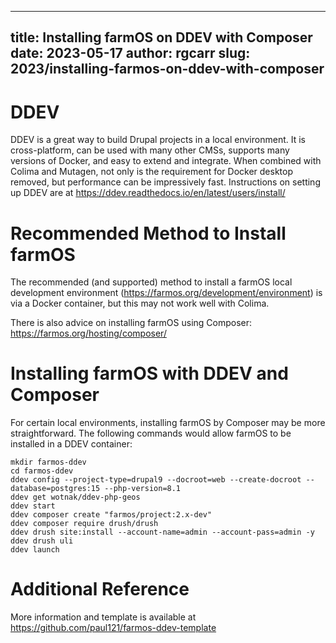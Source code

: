 --- 
 title: Installing farmOS on DDEV with Composer 
 date: 2023-05-17
 author: rgcarr 
 slug: 2023/installing-farmos-on-ddev-with-composer
 --- 
# DDEV
DDEV is a great way to build Drupal projects in a local environment. It is cross-platform, can be used with many other CMSs, supports many versions of Docker, and easy to extend and integrate. When combined with Colima and Mutagen, not only is the requirement for Docker desktop removed, but performance can be impressively fast. Instructions on setting up DDEV are at https://ddev.readthedocs.io/en/latest/users/install/

# Recommended Method to Install farmOS
The recommended (and supported) method to install a farmOS local development environment (https://farmos.org/development/environment) is via a Docker container, but this may not work well with Colima.

There is also advice on installing farmOS using Composer: https://farmos.org/hosting/composer/

# Installing farmOS with DDEV and Composer
For certain local environments, installing farmOS by Composer may be more straightforward. The following commands would allow farmOS to be installed in a DDEV container:

```
mkdir farmos-ddev
cd farmos-ddev
ddev config --project-type=drupal9 --docroot=web --create-docroot --database=postgres:15 --php-version=8.1
ddev get wotnak/ddev-php-geos
ddev start
ddev composer create "farmos/project:2.x-dev"
ddev composer require drush/drush
ddev drush site:install --account-name=admin --account-pass=admin -y
ddev drush uli
ddev launch
```

# Additional Reference
More information and template is available at https://github.com/paul121/farmos-ddev-template
